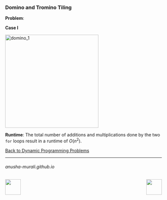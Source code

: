 ### Domino and Tromino Tiling

**Problem**: 

**Case I**


<img width="300" alt="domino_1" src="https://github.com/user-attachments/assets/af80392c-0ecb-4b4f-a8b4-2b67e2d3b160" align = "center"/>



**Runtime**: The total number of additions and multiplications done by the two `for` loops result in a runtime of $O(n^2)$.

[Back to Dynamic Programming Problems](./problems.md)

* * *
###### anusha-murali.github.io

<img src="https://github.com/anusha-murali/anusha-murali.github.io/assets/111596338/639243aa-2857-4595-a65a-7852762bb002" width="50" height="50" align="left">

[<img src="https://github.com/user-attachments/assets/989cfb30-4fb8-40f8-a812-8a054869aa32" width="50" height="50" align="right">](../index.md)
